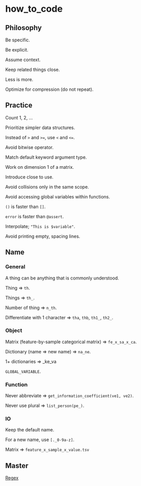 # how_to_code

## Philosophy

Be specific.

Be explicit.

Assume context.

Keep related things close.

Less is more.

Optimize for compression (do not repeat).

## Practice

Count 1, 2, ...

Prioritize simpler data structures.

Instead of `>` and `>=`, use `<` and `<=`.

Avoid bitwise operator.

Match default keyword argument type.

Work on dimension 1 of a matrix.

Introduce close to use.

Avoid collisions only in the same scope.

Avoid accessing global variables within functions.

`()` is faster than `[]`.

`error` is faster than `@assert`.

Interpolate; `"This is $variable"`.

Avoid printing empty, spacing lines.

## Name

### General

A thing can be anything that is commonly understood.

Thing => `th`.

Things => `th_`.

Number of thing => `n_th`.

Differentiate with 1 character => `tha`, `thb`, `th1_`, `th2_`.

### Object

Matrix (feature-by-sample categorical matrix) => `fe_x_sa_x_ca`.

Dictionary (name => new name) => `na_ne`.

1+ dictionaries => \_ke_va

`GLOBAL_VARIABLE`.

### Function

Never abbreviate => `get_information_coefficient(ve1, ve2)`.

Never use plural => `list_person(pe_)`.

### IO

Keep the default name.

For a new name, use `[._0-9a-z]`.

Matrix => `feature_x_sample_x_value.tsv`

## Master

[Regex](https://stackoverflow.com/questions/22937618/reference-what-does-this-regex-mean/22944075#22944075)
